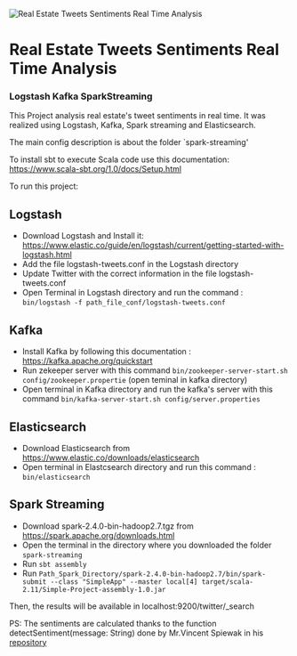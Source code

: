 ![Real Estate Tweets Sentiments Real Time Analysis](https://www.zupimages.net/up/18/48/xiy1.jpg)
# Real Estate Tweets Sentiments Real Time Analysis
### Logstash Kafka SparkStreaming

This Project analysis real estate's tweet sentiments in real time. It was realized using Logstash, Kafka, Spark streaming and Elasticsearch.

The main config description is about the folder `spark-streaming'

To install sbt to execute Scala code use this documentation: https://www.scala-sbt.org/1.0/docs/Setup.html

To run this project:
## Logstash
- Download Logstash and Install it:  https://www.elastic.co/guide/en/logstash/current/getting-started-with-logstash.html
- Add the file logstash-tweets.conf in the Logstash directory
- Update Twitter with the correct information in the file logstash-tweets.conf
- Open Terminal in Logstash directory and run the command : `bin/logstash -f path_file_conf/logstash-tweets.conf`

## Kafka
- Install Kafka by following this documentation : https://kafka.apache.org/quickstart
- Run zekeeper server with this command `bin/zookeeper-server-start.sh config/zookeeper.propertie` (open teminal in kafka directory)
- Open terminal in Kafka directory and run the kafka's server with this command `bin/kafka-server-start.sh config/server.properties`

## Elasticsearch
- Download Elasticsearch from https://www.elastic.co/downloads/elasticsearch
- Open terminal in Elastcsearch directory and run this command : `bin/elasticsearch`

## Spark Streaming
- Download spark-2.4.0-bin-hadoop2.7.tgz from https://spark.apache.org/downloads.html
- Open the terminal in the directory where you downloaded the folder `spark-streaming`
- Run `sbt assembly`
- Run `Path_Spark_Directory/spark-2.4.0-bin-hadoop2.7/bin/spark-submit --class "SimpleApp" --master local[4] target/scala-2.11/Simple-Project-assembly-1.0.jar`

Then, the results will be available in localhost:9200/twitter/_search

PS: The sentiments are calculated thanks to the function detectSentiment(message: String) done by Mr.Vincent Spiewak in his [repository](https://github.com/vspiewak/twitter-sentiment-analysis/blob/master/src/main/scala/com/github/vspiewak/util/SentimentAnalysisUtils.scala)
